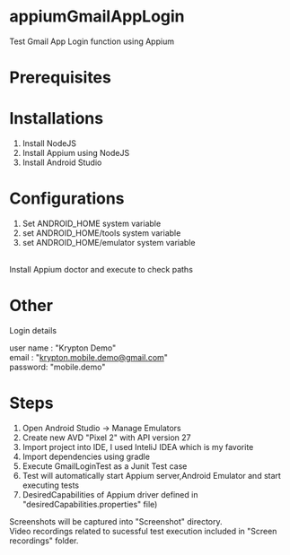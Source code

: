 # appiumGmailAppLogin
Test Gmail App Login function using Appium

# Prerequisites

# Installations
1. Install NodeJS
2. Install Appium using NodeJS
3. Install Android Studio

# Configurations
1. Set ANDROID_HOME system variable
2. set ANDROID_HOME/tools system variable
3. set ANDROID_HOME/emulator system variable

<br />
Install Appium doctor and execute to check paths

# Other
Login details

user name : "Krypton Demo"
<br />
email  : "krypton.mobile.demo@gmail.com"
<br />
password: "mobile.demo"

# Steps
1. Open Android Studio -> Manage Emulators 
2. Create new AVD "Pixel 2" with API version 27
3. Import project into IDE, I used InteliJ IDEA which is my favorite
4. Import dependencies using gradle
5. Execute GmailLoginTest as a Junit Test case
6. Test will automatically start Appium server,Android Emulator and start executing tests
7. DesiredCapabilities of Appium driver defined in "desiredCapabilities.properties" file)

Screenshots will be captured into "Screenshot" directory.
<br />
Video recordings related to sucessful test execution included in "Screen recordings" folder.


